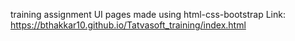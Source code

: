 training assignment
UI pages made using html-css-bootstrap
Link: https://bthakkar10.github.io/Tatvasoft_training/index.html
